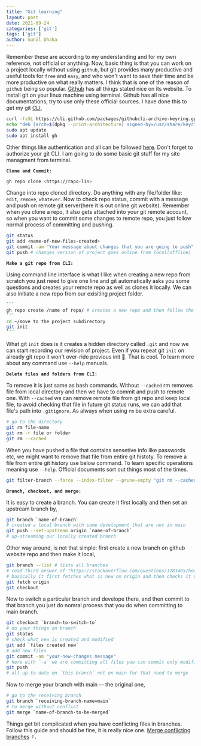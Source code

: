 ```yaml
---
title: "Git learning"
layout: post
date: 2021-09-24
categories: ['git']
tags: ['git']
author: Sunil Dhaka
---
```


Remember these are according to my understanding and for my own reference, not official or anything. Now, basic thing is that you can work on a project locally without using `github`, but git provides many productive and useful tools for `free` and `easy`, and who won't want to save their time and be more productive on what really matters. I think that is one of the reason of `github` being so popular. [Github](https://github.com/) has all things stated nice on its website. To install git on your linux machine using terminal. Github has all nice documentations, try to use only these official sources. I have done this to get my git [CLI](https://github.com/cli/cli/blob/trunk/docs/install_linux.md),
```bash
curl -fsSL https://cli.github.com/packages/githubcli-archive-keyring.gpg | sudo gpg --dearmor -o /usr/share/keyrings/githubcli-archive-keyring.gpg
echo "deb [arch=$(dpkg --print-architecture) signed-by=/usr/share/keyrings/githubcli-archive-keyring.gpg] https://cli.github.com/packages stable main" | sudo tee /etc/apt/sources.list.d/github-cli.list > /dev/null
sudo apt update
sudo apt install gh
```

Other things like authentication and all can be followed [here](https://docs.github.com/en/get-started/quickstart/set-up-git). Don't forget to authorize your git CLI. I am going to do some basic git stuff for my site managment from terminal.

**`Clone and Commit:`**
```bash
gh repo clone <https://rapo-lin>
```
Change into repo cloned directory. Do anything with any file/folder like: `edit`, `remove`, `whatever`. Now to check repo status, commit with a message and push on remote git server(here it is out online git website). Remember when you clone a repo, it also gets attached into your git remote account, so when you want to commit some changes to remote repo, you just follow normal process of committing and pushing.

```bash
git status
git add <name-of-new-files-created>
git commit -am "Your message about changes that you are going to push"
git push # changes version of project goes online from local(offline) 
```

**`Make a git repo from CLI:`**

Using command line interface is what I like when creating a new repo from scratch you just need to give one line and git automatically asks you some questions and creates your remote repo as well as clones it locally. We can also initiate a new repo from our exisiting project folder.
````bash
```
gh repo create /name of repo/ # creates a new repo and then follow the prompt #
```
cd ~/move to the project subdirectory
git init
```
````
What git `init` does is it creates a hidden directory called `.git` and now we can start recording our revision of project. Even if you repeat git `init` on already git repo it won't over-ride previous init 👾. That is cool. To learn more about any command use `--help` manuals.

**`Delete files and folders from CLI:`**

To remove it is just same as bash commands. Without `--cached` rm removes file from local directory and then we have to commit and push to remote one. With `--cached` we can remove remote file from git repo and keep local file, to avoid checking that file in future git status runs, we can add that file's path into `.gitignore`. As always when using `rm` be extra careful.
```bash
# go to the directory 
git rm file-name
git rm -r file or folder
git rm --cached 
```
When you have pushed a file that contains sensetive info like passwords etc, we might want to remove that file from entire git histoty. To remove a file from entire git history use below command. To learn specific operations meaning use `--help`. Official documents sort out things most of the times.
```bash
git filter-branch --force --index-filter --prune-empty "git rm --cached --ignore-unmatch <path_to_file>" HEAD
```

**`Branch, checkout, and merge:`**

It is easy to create a branch. You can create it first locally and then set an upstream branch by,
```bash
git branch `name-of-branch`
# created a local branch with some development that are not in main
git push --set-upstream origin `name-of-branch`
# up-streaming our locally created branch
```
Other way around, is not that simple: first create a new branch on github website repo and then make it local,
```bash
git branch --list # lists all branches
# read third answer of "https://stackoverflow.com/questions/1783405/how-do-i-check-out-a-remote-git-branch", 
# basically it first fetches what is new on origin and then checks it out
git fetch origin
git checkout
```
Now to switch a particular branch and develope there, and then commit to that branch you just do nomral process that you do when committing to main branch.
```bash
git checkout `branch-to-switch-to`
# do your things on branch
git status
# check what new is created and modified
git add `files created new`
# add new files
git commit -am "your-new-changes message"
# here with `-a` we are committing all files you can commit only modified ones by specifing
git push
# all up-to-date on `this branch` not on main for that need to merge
```

Now to merge your branch with main -- the original one,
```bash
# go to the receiving branch
git branch `receiving-branch-name=main`
# to merge without conflict
git merge `name-of-branch-to-be-merged`
```

Things get bit complicated when you have conflicting files in branches. Follow this guide and should be fine, it is really nice one. [Merge conflicting branches](https://sunil-dhaka.github.io/git/git-learning.html) ☿.